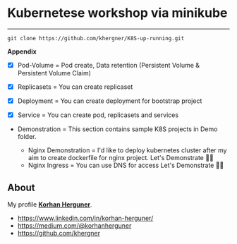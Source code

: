 # Kubernetese workshop via minikube

------------------------------------------------------------------------
```
git clone https://github.com/khergner/K8S-up-running.git
```

**Appendix**

- [x] Pod-Volume = Pod create, Data retention (Persistent Volume & Persistent Volume Claim)

- [x] Replicasets = You can create replicaset

- [x] Deployment = You can create deployment for bootstrap project

- [x] Service = You can create pod, replicasets and services

- Demonstration = This section contains sample K8S projects in Demo folder. 

  - Nginx Demonstration = I'd like to deploy kubernetes cluster after my aim to create dockerfile for nginx project. Let's Demonstrate :technologist:
  - Nginx Ingress  = You can use DNS for access Let's Demonstrate :technologist:

## About

My profile **[Korhan Herguner](https://www.linkedin.com/in/korhan-herguner/)**.

- <https://www.linkedin.com/in/korhan-herguner/>
- <https://medium.com/@korhanherguner>
- <https://github.com/khergner>